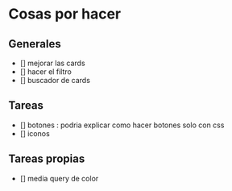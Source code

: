 # Cosas por hacer
## Generales

- [] mejorar las cards
- [] hacer el filtro
- [] buscador de cards

## Tareas
- [] botones : podria explicar como hacer botones solo con css 
- [] iconos


## Tareas propias

- [] media query de color 